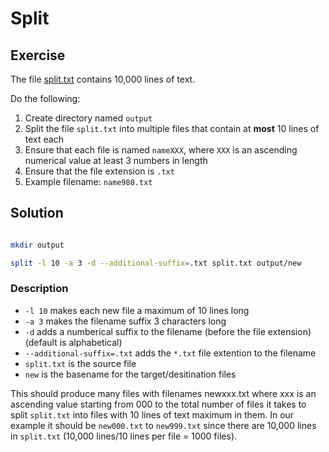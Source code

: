 # Split


## Exercise
The file [split.txt](../../../assets/split.txt) contains 10,000 lines of text.

Do the following:
1. Create directory named ```output```
2. Split the file ```split.txt``` into multiple files that contain at **most** 10 lines of text each
3. Ensure that each file is named ```nameXXX```, where ```XXX``` is an ascending numerical value at least 3 numbers in length
4. Ensure that the file extension is ```.txt```
5. Example filename: ```name980.txt```


## Solution
```bash

mkdir output

split -l 10 -a 3 -d --additional-suffix=.txt split.txt output/new
```

### Description
- ```-l 10``` makes each new file a maximum of 10 lines long
- ```-a 3``` makes the filename suffix 3 characters long
- ```-d``` adds a numberical suffix to the filename (before the file extension) (default is alphabetical)
- ```--additional-suffix=.txt``` adds the ```*.txt``` file extention to the filename
- ```split.txt``` is the source file
- ```new``` is the basename for the target/desitination files

This should produce many files with filenames newxxx.txt where xxx is an ascending value starting from 000 to the total number of files it takes to split ```split.txt``` into files with 10 lines of text maximum in them.  In our example it should be ```new000.txt``` to ```new999.txt``` since there are 10,000 lines in ```split.txt``` (10,000 lines/10 lines per file = 1000 files).
